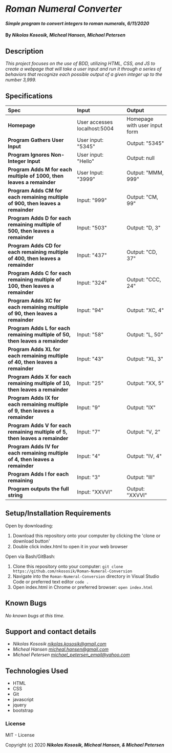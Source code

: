 # _Roman Numeral Converter_

#### _Simple program to convert integers to roman numerals, 6/11/2020_

#### By _**Nikolas Kososik, Micheal Hansen, Michael Petersen**_

## Description

_This project focuses on the use of BDD, utilizing HTML, CSS, and JS to create a webpage that will take a user input and run it through a series of behaviors that recognize each possible output of a given integer up to the number 3,999._

## Specifications

| Spec | Input | Output |
| :-------------     | :------------- | :------------- |
| **Homepage** | User accesses localhost:5004 | Homepage with user input form |
| **Program Gathers User Input** | User input: "5345" | Output: "5345" |
| **Program Ignores Non-Integer Input** | User input: "Hello" | Output: null |
| **Program Adds M for each multiple of 1000, then leaves a remainder**| User Input: "3999" | Output: "MMM, 999" |
| **Program Adds CM for each remaining multiple of 900, then leaves a remainder**| Input: "999" | Output: "CM, 99" |
| **Program Adds D for each remaining multiple of 500, then leaves a remainder**| Input: "503" | Output: "D, 3" |
| **Program Adds CD for each remaining multiple of 400, then leaves a remainder**| Input: "437" | Output: "CD, 37" |
| **Program Adds C for each remaining multiple of 100, then leaves a remainder**| Input: "324" | Output: "CCC, 24" |
| **Program Adds XC for each remaining multiple of 90, then leaves a remainder**| Input: "94" | Output: "XC, 4" |
| **Program Adds L for each remaining multiple of 50, then leaves a remainder**| Input: "58" | Output: "L, 50" |
| **Program Adds XL for each remaining multiple of 40, then leaves a remainder**| Input: "43" | Output: "XL, 3" |
| **Program Adds X for each remaining multiple of 10, then leaves a remainder**| Input: "25" | Output: "XX, 5" |
| **Program Adds IX for each remaining multiple of 9, then leaves a remainder**| Input: "9" | Output: "IX" |
| **Program Adds V for each remaining multiple of 5, then leaves a remainder**| Input: "7" | Output: "V, 2" |
| **Program Adds IV for each remaining multiple of 4, then leaves a remainder**| Input: "4" | Output: "IV, 4" |
| **Program Adds I for each remaining**| Input: "3" | Output: "III" |
| **Program outputs the full string**| Input: "XXVVI" | Output: "XXVVI" |

## Setup/Installation Requirements

Open by downloading:
1. Download this repository onto your computer by clicking the 'clone or download button'
2. Double click index.html to open it in your web browser

Open via Bash/GitBash:
1. Clone this repository onto your computer:
`git clone https://github.com/nkososik/Roman-Numeral-Conversion`
2. Navigate into the `Roman-Numeral-Conversion` directory in Visual Studio Code or preferred text editor
`code .`
3. Open index.html in Chrome or preferred browser:
`open index.html`



## Known Bugs

_No known bugs at this time._

## Support and contact details

* _Nikolas Kososik <nikolas.kososik@gmail.com>_
* _Micheal Hansen <micheal.hansen@gmail.com>_
* _Michael Petersen <michael_petersen_email@yahoo.com>_

## Technologies Used

* HTML
* CSS
* Git
* javascript
* jquery
* bootstrap

### License

MIT - License

Copyright (c) 2020 **_Nikolas Kososik, Micheal Hansen, & Michael Petersen_**